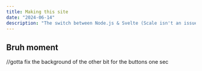 ```yaml
---
title: Making this site
date: "2024-06-14"
description: "The switch between Node.js & Svelte (Scale isn't an issue atm so this is a purely a starters perspective)"
---
```


## Bruh moment 



//gotta fix the background of the other bit for the buttons one sec
